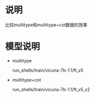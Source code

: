 # 说明

比较multitype和multitype+cot数据的效果


# 模型说明


- multitype
    
    run_shells/train/vicuna-7b-1.1/ft_v5
  
- multitype+cot

    run_shells/train/vicuna-7b-1.1/ft_v5_v2